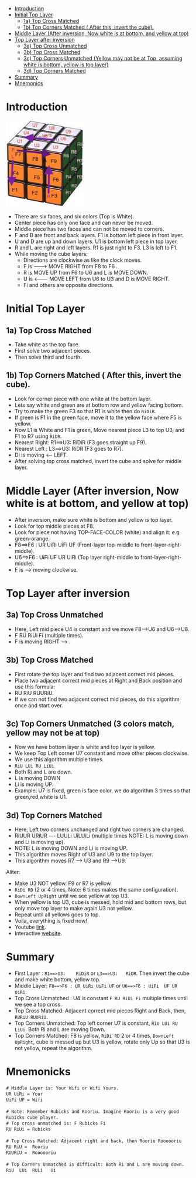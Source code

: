 - [Introduction](#introduction)
- [Initial Top Layer](#initial-top-layer)
  * [1a) Top Cross Matched](#1a--top-cross-matched)
  * [1b) Top Corners Matched ( After this, invert the cube).](#1b--top-corners-matched---after-this--invert-the-cube-)
- [Middle Layer (After inversion, Now white is at bottom, and yellow at top)](#middle-layer--after-inversion--now-white-is-at-bottom--and-yellow-at-top-)
- [Top Layer after inversion](#top-layer-after-inversion)
  * [3a) Top Cross Unmatched](#3a--top-cross-unmatched)
  * [3b) Top Cross Matched](#3b--top-cross-matched)
  * [3c) Top Corners Unmatched (Yellow may not be at Top, assuming white is bottom, yellow is top layer)](#3c--top-corners-unmatched--yellow-may-not-be-at-top--assuming-white-is-bottom--yellow-is-top-layer-)
  * [3d) Top Corners Matched](#3d--top-corners-matched)
- [Summary](#summary)
- [Mnemonics](#mnemonicks)
# Introduction
![rubicks_cube](images/rubicks_cube.jpeg)
  - There are six faces, and six colors (Top is White).
  - Center piece has only one face and can never be moved.
  - Middle piece has two faces and can not be moved to corners.
  - F and B are front and back layers. F1 is bottom left piece in front layer.
  - U and D are up and down layers. U1 is bottom left piece in top layer.
  - R and L are right and left layers. R1 is just right to F3. L3 is left to F1.
  - While moving the cube layers:
    + Directions are clockwise as like the clock moves.
    + F is ---> MOVE RIGHT from F8 to F6 .
    + R is MOVE UP from F6 to U6 and L is MOVE DOWN.
    + U is <--- MOVE LEFT from U6 to U3 and D is MOVE RIGHT.
    + Fi and others are opposite directions.
    
    
    
# Initial Top Layer
## 1a) Top Cross Matched
  - Take white as the top face.
  - First solve two adjacent pieces.
  - Then solve third and fourth.
  
## 1b) Top Corners Matched ( After this, invert the cube).
  - Look for corner piece with one white at the bottom layer.
  - Lets say white and green are at bottom row and yellow facing bottom.
  - Try to make the green F3 so that R1 is white then do `RiDiR`.
  - If green is F1 in the green face, move it to the yellow face where F5 is yellow.
  - Now L1 is White and F1 is green, Move nearest piece L3 to top U3, and F1 to R7 using `RiDR`.
  - Nearest Right:  R1==>U3:   RiDiR  (F3 goes straight up F9).
  - Nearest Left :  L3==>U3:   RiDR   (F3 goes to R7).
  - Di is moving <-- LEFT.
  - After solving top cross matched, invert the cube and solve for middle layer.
  
# Middle Layer (After inversion, Now white is at bottom, and yellow at top)
  - After inversion, make sure white is bottom and yellow is top layer.
  - Look for top middle pieces at F8.
  - Look for piece not having TOP-FACE-COLOR (white) and align it: e.g green-orange.
  - F8==>F6 : UR UiRi UiFi UF  (Front-layer top-middle to front-layer-right-middle).  
  - U6==>F6 : UiFi  UF UR UiRi (Top layer right-middle to front-layer-right-middle).
  - F is --> moving clockwise.
 
# Top Layer after inversion
## 3a) Top Cross Unmatched
  - Here, Left mid piece U4 is constant and we move F8-->U6 and U6-->U8.
  - F RU RiUi Fi (multiple times).
  - F is moving RIGHT --> .
  
## 3b) Top Cross Matched
  - First rotate the top layer and find two adjacent correct mid pieces.
  - Place two adjacent correct mid pieces at Right and Back position and use this formula:
  - RU RiU RUURiU. 
  - If we can not find two adjacent correct mid pieces, do this algorithm once and start over.
   
## 3c) Top Corners Unmatched (3 colors match, yellow may not be at top)
  - Now we have bottom layer is white and top layer is yellow.
  - We keep Top Left corner U7 constant and move other pieces clockwise.
  - We use this algorithm multiple times.
  - `RiU LUi RU LiUi` 
  - Both Ri and L are down.
  - L  is moving DOWN
  - Li is moving UP.
  - Example: U7 is fixed, green is face color, we do algorithm 3 times so that green,red,white is U1.
  
## 3d) Top Corners Matched
  - Here, Left two corners unchanged and right two corners are changed.
  - RiUUR URiUR --- LUULi UiLUiLi (multiple times NOTE: L is moving down and Li is moving up).
  - NOTE:           L is moving DOWN and Li is moving UP.
  - This algorithm moves Right of U3 and U9 to the top layer.
  - This algorithm moves R7 --> U3 and R9 -->U9.
  
Aliter:
  -  Make U3 NOT yellow. F9 or R7 is yellow.
  - `RiDi RD` (2 or 4 times, Note: 6 times makes the same configuration).
  - `DownLeft UpRight` until we see yellow at top U3.
  - When yellow is top U3, cube is messed, hold mid and bottom rows, but only move top layer to make again U3 not yellow.
  - Repeat until all yellows goes to top.
  - Voila, everything is fixed now!
  - Youtube [link](https://www.youtube.com/watch?v=3NYzeX8eE_4).
  - Interactive [website](http://beust.com/rubik/).

# Summary
- First Layer :  `R1==>U3:    RiDiR` or `L3==>U3:   RiDR`. Then invert the cube and make white bottom, yellow top.
- Middle Layer: `F8==>F6 : UR UiRi UiFi UF`  or `U6==>F6 : UiFi  UF UR UiRi`.
- Top Cross Unmatched : U4 is constant `F RU RiUi Fi` multiple times until we see a top cross.
- Top Cross Matched: Adjacent correct mid pieces Right and Back, then, `RURiU RUURiU`.
- Top Corners Unmatched: Top left corner U7 is constant, `RiU LUi RU LiUi`. Both Ri and L are moving Down.
- Top Corners Matched: F8 is yellow, `RiDi RD` 2 or 4 times, `DownLeft UpRight`, cube is messed up but U3 is yellow, rotate only Up so that U3 is not yellow, repeat the algorithm.

# Mnemonicks
```
# Middle Layer is: Your Wifi or Wifi Yours.
UR UiRi = Your
UiFi UF = Wifi    

# Note: Remember Rubicks and Rooriu. Imagine Rooriu is a very good Rubicks cube player.
# Top cross unmatched is: F Rubicks Fi
RU RiUi = Rubicks

# Top Cross Matched: Adjacent right and back, then Rooriu Roooooriu
RU RiU =  Rooriu
RUURiU =  Roooooriu

# Top Corners Unmatched is difficult: Both Ri and L are moving down.
RiU  LUi  RULi   Ui 
```
